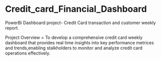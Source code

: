 # Credit_card_Financial_Dashboard
PowerBi Dashboard project- Credit Card transaction and customer weekly report.

Project Overview = To develop a comprehensive credit card weekly dashboard that provides real time insights 
into key performance metrices and trends,enabling stalkholders to monitor and analyze credit card operations effectively.
